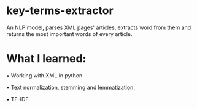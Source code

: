 # key-terms-extractor
An NLP model, parses XML pages' articles, extracts word from them and returns the most important words of every article.

# What I learned:
• Working with XML in python.

• Text normalization, stemming and lemmatization.

• TF-IDF.
